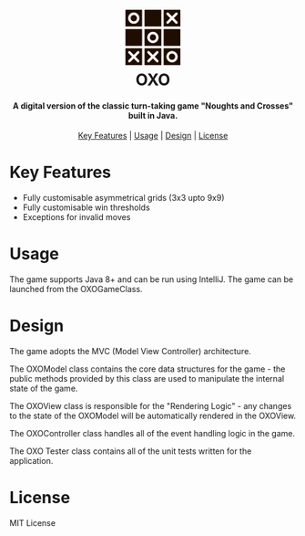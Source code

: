 <h1 align="center">
  <br>
    <img src=./docs/logo.jpg alt="OXO" width="100"></a>
  <br>
  OXO
  <br>
</h1>

<h4 align="center">A digital version of the classic turn-taking game "Noughts and Crosses"  built in Java.</h4>

<p align="center">
  <a href="#Features">Key Features</a> |
  <a href="#Usage">Usage</a> |
  <a href="#Design">Design</a> |
  <a href="#License">License</a>
</p>

# Key Features

- Fully customisable asymmetrical grids (3x3 upto 9x9)
- Fully customisable win thresholds
- Exceptions for invalid moves 

# Usage
The game supports Java 8+ and can be run using IntelliJ. The game can be launched from the OXOGameClass.

# Design
The game adopts the MVC (Model View Controller) architecture.

The OXOModel class contains the core data structures for the game - the public methods provided by this class are used to manipulate the internal state of the game.

The OXOView class is responsible for the "Rendering Logic" - any changes to the state of the OXOModel will be automatically rendered in the OXOView.

The OXOController class handles all of the event handling logic in the game.

The OXO Tester class contains all of the unit tests written for the application.  

# License

MIT License